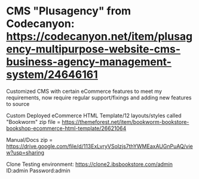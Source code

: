 # CMS "Plusagency" from Codecanyon: https://codecanyon.net/item/plusagency-multipurpose-website-cms-business-agency-management-system/24646161

Customized CMS with certain eCommerce features to meet my requirements, now require regular support/fixings and adding new features to source 

Custom Deployed eCommerce HTML Template/12 layouts/styles called "Bookworm" zip file = https://themeforest.net/item/bookworm-bookstore-bookshop-ecommerce-html-template/26621064

Manual/Docs zip = https://drive.google.com/file/d/113ExLvryVSoIzjs7thYWMEaxAUGnPuAQ/view?usp=sharing

Clone Testing environment: https://clone2.ibsbookstore.com/admin 
ID:admin Password:admin
